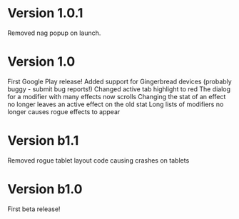 Version 1.0.1
=============
Removed nag popup on launch.

Version 1.0
===========
First Google Play release!
Added support for Gingerbread devices (probably buggy - submit bug reports!)
Changed active tab highlight to red
The dialog for a modifier with many effects now scrolls
Changing the stat of an effect no longer leaves an active effect on the old stat
Long lists of modifiers no longer causes rogue effects to appear

Version b1.1
============
Removed rogue tablet layout code causing crashes on tablets

Version b1.0
============
First beta release!